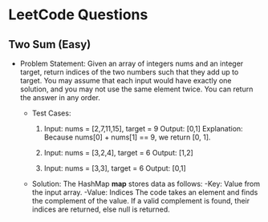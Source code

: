 # LeetCode Questions

## Two Sum (Easy)
- Problem Statement:
    Given an array of integers nums and an integer target, return indices of the two numbers such that they add up to target.
    You may assume that each input would have exactly one solution, and you may not use the same element twice.
    You can return the answer in any order.

    - Test Cases:
        1.  Input: nums = [2,7,11,15], target = 9
            Output: [0,1]
            Explanation: Because nums[0] + nums[1] == 9, we return [0, 1].

        2.  Input: nums = [3,2,4], target = 6
            Output: [1,2]

        3.  Input: nums = [3,3], target = 6
            Output: [0,1]
    
    - Solution:
        The HashMap **map** stores data as follows:
            -Key:   Value from the input array.
            -Value: Indices
        The code takes an element and finds the complement of the value. If a valid complement is found, their indices are returned, else null is returned.
